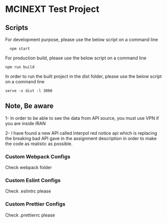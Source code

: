 # MCINEXT Test Project

## Scripts

For development purpose, please use the below script on a command line

```
  npm start
```

For production build, please use the below script on a command line

```
npm run build
```

In order to run the built project in the dist folder, please use the below script on a command line

```
serve -s dist -l 3000
```

## Note, Be aware

1- In order to be able to see the data from API source, you must use VPN if you are inside IRAN

2- I have found a new API called Interpol red notice api which is replacing the breaking bad API gave in the assignment description in order to make the code as realistic as possible.

### Custom Webpack Configs

Check webpack folder

### Custom Eslint Configs

Check .eslintrc please

### Custom Prettier Configs

Check .prettierrc please
